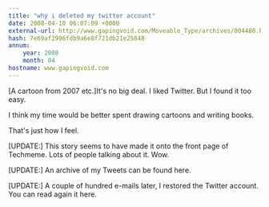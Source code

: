 ```yaml
---
title: "why i deleted my twitter account"
date: 2008-04-10 06:07:09 +0000
external-url: http://www.gapingvoid.com/Moveable_Type/archives/004480.html
hash: 7e69af2996fdb9a6e8f721db21e25848
annum:
    year: 2008
    month: 04
hostname: www.gapingvoid.com
---
```



[A cartoon from 2007 etc.]It's no big deal. I liked Twitter. But I found it too easy.


I think my time would be better spent drawing cartoons and writing books.


That's just how I feel.


[UPDATE:] This story seems to have made it onto the front page of Techmeme. Lots of people talking about it. Wow.


[UPDATE:] An archive of my Tweets can be found here.


[UPDATE:] A couple of hundred e-mails later, I restored the Twitter account. You can read again it here.


